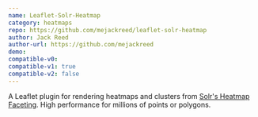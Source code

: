 ```yaml
---
name: Leaflet-Solr-Heatmap
category: heatmaps
repo: https://github.com/mejackreed/leaflet-solr-heatmap
author: Jack Reed
author-url: https://github.com/mejackreed
demo: 
compatible-v0:
compatible-v1: true
compatible-v2: false
---
```


A Leaflet plugin for rendering heatmaps and clusters from <a href="https://solr.apache.org/guide/6_6/spatial-search.html">Solr's Heatmap Faceting</a>. High performance for millions of points or polygons.
